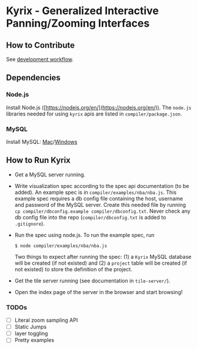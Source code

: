 # Kyrix - Generalized Interactive Panning/Zooming Interfaces
## How to Contribute
See [development workflow](https://github.com/tracyhenry/Kyrix/wiki/Development-Workflow).



## Dependencies
### Node.js
Install Node.js ([https://nodejs.org/en/](https://nodejs.org/en/)). The `node.js` libraries needed for using `kyrix` apis are listed in `compiler/package.json`. 

### MySQL
Install MySQL: [Mac](https://gist.github.com/nrollr/3f57fc15ded7dddddcc4e82fe137b58e)/[Windows](https://dev.mysql.com/doc/refman/5.7/en/windows-installation.html)


## How to Run Kyrix
* Get a MySQL server running. 

* Write visualization spec according to the spec api documentation (to be added). An example spec is in `compiler/examples/nba/nba.js`. This example spec requires a db config file containing the host, username and password of the MySQL server. Create this needed file by running `cp compiler/dbconfig.example compiler/dbconfig.txt`. Never check any db config file into the repo (`compiler/dbconfig.txt` is added to `.gitignore`). 

* Run the spec using node.js. To run the example spec, run

      $ node compiler/examples/nba/nba.js
    
    Two things to expect after running the spec: 
    (1) a `Kyrix` MySQL database will be created (if not existed) and (2) a `project` table will be created (if not existed) to store the definition of the project. 

* Get the tile server running (see documentation in `tile-server/`). 

* Open the index page of the server in the browser and start browsing! 

### TODOs

- [ ] Literal zoom sampling API
- [ ] Static Jumps
- [ ] layer toggling
- [ ] Pretty examples
